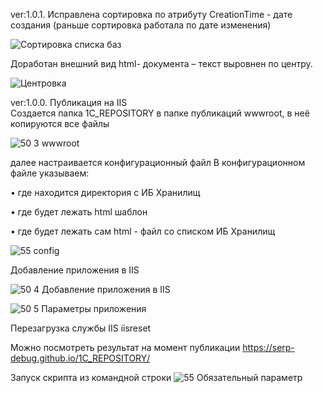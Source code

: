ver:1.0.1.
Исправлена сортировка по атрибуту CreationTime - дате создания 
(раньше сортировка работала по дате изменения)

![Сортировка списка баз](https://github.com/user-attachments/assets/4b786936-88b5-49d3-965a-509fe119ae64)

Доработан внешний вид html- документа – текст выровнен по центру. 

![Центровка](https://github.com/user-attachments/assets/daf3113d-ff78-45cd-a929-b9e95016b20b)

ver:1.0.0.
Публикация на IIS  
Создается папка 1C_REPOSITORY в папке публикаций wwwroot, в неё копируются все файлы 

![50 3 wwwroot](https://github.com/user-attachments/assets/7649551b-f97b-4602-b00d-6940f51b0e12)

далее настраивается конфигурационный файл В конфигурационном файле указываем:

•	где находится директория с ИБ Хранилищ

•	где будет лежать html шаблон

•	где будет лежать сам html - файл со списком ИБ Хранилищ

![55 config](https://github.com/user-attachments/assets/bbcc2170-83a3-43c5-9862-1c6a0a464918)

Добавление приложения в IIS

![50 4 Добавление приложения в IIS](https://github.com/user-attachments/assets/7f0fc0b1-1b00-4cff-bb9c-31d5c35aa59a)

![50 5 Параметры приложения](https://github.com/user-attachments/assets/c991774b-c3bd-42ee-8985-3fa19905ff55)

Перезагрузка службы IIS iisreset

Можно посмотреть результат на момент публикации 
https://serp-debug.github.io/1C_REPOSITORY/

Запуск скрипта из командной строки 
![55 Обязательный параметр](https://github.com/user-attachments/assets/555240f9-36d8-451e-9b7c-aae95cdcd535)

